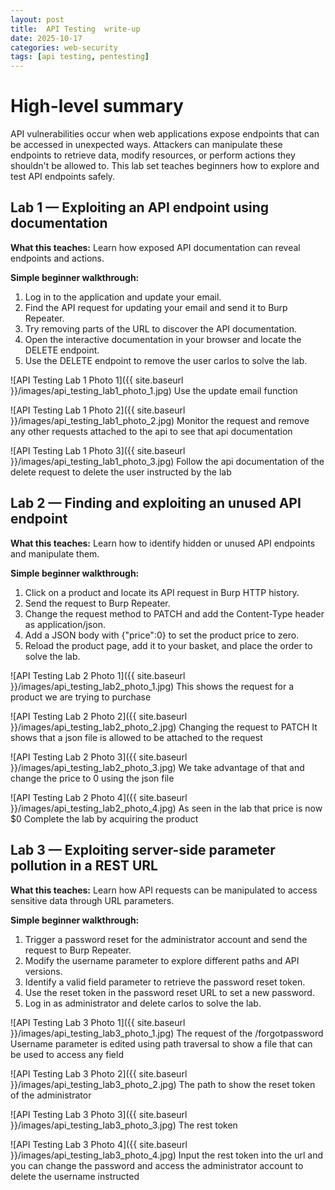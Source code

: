 ```yaml
---
layout: post
title:  API Testing  write-up
date: 2025-10-17
categories: web-security
tags: [api testing, pentesting]
---
```


# High-level summary
API vulnerabilities occur when web applications expose endpoints that can be accessed in unexpected ways. Attackers can manipulate these endpoints to retrieve data, modify resources, or perform actions they shouldn't be allowed to. This lab set teaches beginners how to explore and test API endpoints safely.

## Lab 1 — Exploiting an API endpoint using documentation

**What this teaches:**
Learn how exposed API documentation can reveal endpoints and actions.

**Simple beginner walkthrough:**

1. Log in to the application and update your email.
2. Find the API request for updating your email and send it to Burp Repeater.
3. Try removing parts of the URL to discover the API documentation.
4. Open the interactive documentation in your browser and locate the DELETE endpoint.
5. Use the DELETE endpoint to remove the user carlos to solve the lab.

![API Testing Lab 1 Photo 1]({{ site.baseurl }}/images/api_testing_lab1_photo_1.jpg)
Use the update email function


![API Testing Lab 1 Photo 2]({{ site.baseurl }}/images/api_testing_lab1_photo_2.jpg)
Monitor the request and remove any other requests attached to the api to see that api documentation


![API Testing Lab 1 Photo 3]({{ site.baseurl }}/images/api_testing_lab1_photo_3.jpg)
Follow the api documentation of the delete request to delete the user instructed by the lab


## Lab 2 — Finding and exploiting an unused API endpoint

**What this teaches:**
Learn how to identify hidden or unused API endpoints and manipulate them.

**Simple beginner walkthrough:**

1. Click on a product and locate its API request in Burp HTTP history.
2. Send the request to Burp Repeater.
3. Change the request method to PATCH and add the Content-Type header as application/json.
4. Add a JSON body with {"price":0} to set the product price to zero.
5. Reload the product page, add it to your basket, and place the order to solve the lab.

![API Testing Lab 2 Photo 1]({{ site.baseurl }}/images/api_testing_lab2_photo_1.jpg)
This shows the request for a product we are trying to purchase

![API Testing Lab 2 Photo 2]({{ site.baseurl }}/images/api_testing_lab2_photo_2.jpg)
Changing the request to PATCH 
It shows that a json file is allowed to be attached to the request

![API Testing Lab 2 Photo 3]({{ site.baseurl }}/images/api_testing_lab2_photo_3.jpg)
We take advantage of that and change the price to 0 using the json file

![API Testing Lab 2 Photo 4]({{ site.baseurl }}/images/api_testing_lab2_photo_4.jpg)
As seen in the lab that price is now 
$0
Complete the lab by acquiring the product


## Lab 3 — Exploiting server-side parameter pollution in a REST URL

**What this teaches:**
Learn how API requests can be manipulated to access sensitive data through URL parameters.

**Simple beginner walkthrough:**

1. Trigger a password reset for the administrator account and send the request to Burp Repeater.
2. Modify the username parameter to explore different paths and API versions.
3. Identify a valid field parameter to retrieve the password reset token.
4. Use the reset token in the password reset URL to set a new password.
5. Log in as administrator and delete carlos to solve the lab.

![API Testing Lab 3 Photo 1]({{ site.baseurl }}/images/api_testing_lab3_photo_1.jpg)
   The request of the /forgotpassword
Username parameter is edited using path traversal to show a file that can be used to access any field

![API Testing Lab 3 Photo 2]({{ site.baseurl }}/images/api_testing_lab3_photo_2.jpg)
 The path to show the reset token of the administrator

![API Testing Lab 3 Photo 3]({{ site.baseurl }}/images/api_testing_lab3_photo_3.jpg)
  The rest token

![API Testing Lab 3 Photo 4]({{ site.baseurl }}/images/api_testing_lab3_photo_4.jpg)
 Input the rest token into the url and you can change the password and access the administrator account to delete the username instructed
  

 

